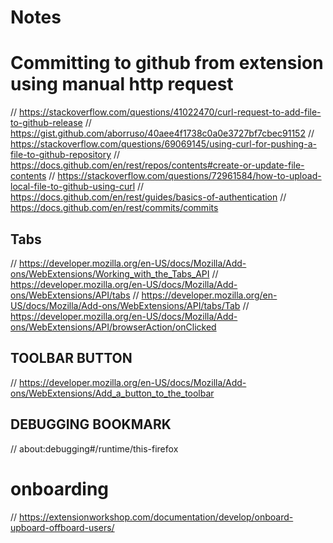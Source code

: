 # Notes

# Committing to github from extension using manual http request
// https://stackoverflow.com/questions/41022470/curl-request-to-add-file-to-github-release
// https://gist.github.com/aborruso/40aee4f1738c0a0e3727bf7cbec91152
// https://stackoverflow.com/questions/69069145/using-curl-for-pushing-a-file-to-github-repository
// https://docs.github.com/en/rest/repos/contents#create-or-update-file-contents
// https://stackoverflow.com/questions/72961584/how-to-upload-local-file-to-github-using-curl
// https://docs.github.com/en/rest/guides/basics-of-authentication
// https://docs.github.com/en/rest/commits/commits

## Tabs
// https://developer.mozilla.org/en-US/docs/Mozilla/Add-ons/WebExtensions/Working_with_the_Tabs_API
// https://developer.mozilla.org/en-US/docs/Mozilla/Add-ons/WebExtensions/API/tabs
// https://developer.mozilla.org/en-US/docs/Mozilla/Add-ons/WebExtensions/API/tabs/Tab
// https://developer.mozilla.org/en-US/docs/Mozilla/Add-ons/WebExtensions/API/browserAction/onClicked

## TOOLBAR BUTTON
// https://developer.mozilla.org/en-US/docs/Mozilla/Add-ons/WebExtensions/Add_a_button_to_the_toolbar

## DEBUGGING BOOKMARK
// about:debugging#/runtime/this-firefox 


# onboarding
// https://extensionworkshop.com/documentation/develop/onboard-upboard-offboard-users/
